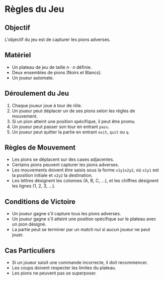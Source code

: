 # Règles du Jeu

## Objectif

L'objectif du jeu est de capturer les pions adverses.

## Matériel

- Un plateau de jeu de taille $n\cdot n$ définie.
- Deux ensembles de pions (Noirs et Blancs).
- Un joueur automate.

## Déroulement du Jeu

1. Chaque joueur joue à tour de rôle.
2. Un joueur peut déplacer un de ses pions selon les règles de mouvement.
3. Si un pion atteint une position spécifique, il peut être promu.
4. Un joueur peut passer son tour en entrant `pass`.
5. Un joueur peut quitter la partie en entrant `exit`, `quit` ou `q`.

## Règles de Mouvement

- Les pions se déplacent sur des cases adjacentes.
- Certains pions peuvent capturer les pions adverses.
- Les mouvements doivent être saisis sous la forme `x1y1x2y2`, où `x1y1` est la position initiale et `x2y2` la destination.
- Les lettres désignent les colonnes (A, B, C, ...), et les chiffres désignent les lignes (1, 2, 3, ...).

## Conditions de Victoire

- Un joueur gagne s'il capture tous les pions adverses.
- Un joueur gagne s'il atteint une position spécifique sur le plateau avec un pion désigné.
- La partie peut se terminer par un match nul si aucun joueur ne peut jouer.

## Cas Particuliers

- Si un joueur saisit une commande incorrecte, il doit recommencer.
- Les coups doivent respecter les limites du plateau.
- Les pions ne peuvent pas se superposer.


